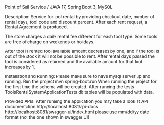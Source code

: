 Point of Sail Service / JAVA 17, Spring Boot 3, MySQL

Description:
Service for tool rental by providing checkout date,
number of rental days, tool code and discount percent.
After each rent request, a Rental Agreement is produced.

The store charges a daily rental fee different for each tool type.
Some tools are free of charge on weekends or holidays.

After tool is rented tool available amount decreases by one,
and if the tool is out of the stock it will not be possible to rent.
After rental days passed the tool is considered as returned and the available
amount for that tool increases by 1.

Installation and Running:
Please make sure to have mysql server up and running.
Run the project
		mvn spring-boot:run
When running the project for the first time the schema will be created.
After running the tests ToolsRentalSystemApplicationTests db tables will be populated with data.


Provided APIs:
After running the application you may take a look at API documentation
http://localhost:8081/api-docs
http://localhost:8081/swagger-ui/index.html
please use mm/dd/yy date format (not the one shown in swagger UI)
